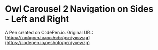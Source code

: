 # Owl Carousel 2 Navigation on Sides - Left and Right

A Pen created on CodePen.io. Original URL: [https://codepen.io/peshoto/pen/yxewzg](https://codepen.io/peshoto/pen/yxewzg).

